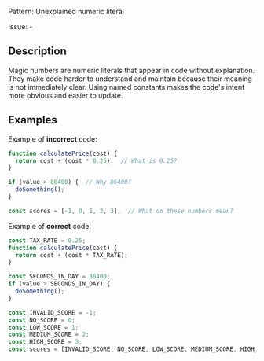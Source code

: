 Pattern: Unexplained numeric literal

Issue: -

## Description

Magic numbers are numeric literals that appear in code without explanation. They make code harder to understand and maintain because their meaning is not immediately clear. Using named constants makes the code's intent more obvious and easier to update.

## Examples

Example of **incorrect** code:
```javascript
function calculatePrice(cost) {
  return cost + (cost * 0.25);  // What is 0.25?
}

if (value > 86400) {  // Why 86400?
  doSomething();
}

const scores = [-1, 0, 1, 2, 3];  // What do these numbers mean?
```

Example of **correct** code:
```javascript
const TAX_RATE = 0.25;
function calculatePrice(cost) {
  return cost + (cost * TAX_RATE);
}

const SECONDS_IN_DAY = 86400;
if (value > SECONDS_IN_DAY) {
  doSomething();
}

const INVALID_SCORE = -1;
const NO_SCORE = 0;
const LOW_SCORE = 1;
const MEDIUM_SCORE = 2;
const HIGH_SCORE = 3;
const scores = [INVALID_SCORE, NO_SCORE, LOW_SCORE, MEDIUM_SCORE, HIGH_SCORE];
```